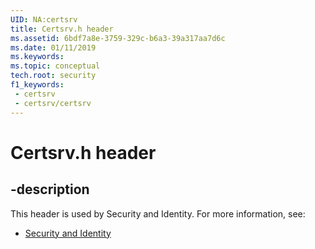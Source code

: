 ```yaml
---
UID: NA:certsrv
title: Certsrv.h header
ms.assetid: 6bdf7a8e-3759-329c-b6a3-39a317aa7d6c
ms.date: 01/11/2019
ms.keywords: 
ms.topic: conceptual
tech.root: security
f1_keywords:
 - certsrv
 - certsrv/certsrv
---
```


# Certsrv.h header


## -description

This header is used by Security and Identity. For more information, see:

- [Security and Identity](../_security/index.md)

